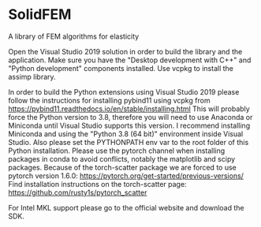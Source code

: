 # SolidFEM
A library of FEM algorithms for elasticity

Open the Visual Studio 2019 solution in order to build the library and the application. Make sure you have the "Desktop development with C++" and "Python development" components installed. Use vcpkg to install the assimp library.

In order to build the Python extensions using Visual Studio 2019 please follow the instructions for installing pybind11 using vcpkg from https://pybind11.readthedocs.io/en/stable/installing.html
This will probably force the Python version to 3.8, therefore you will need to use Anaconda or Miniconda until Visual Studio supports this version.
I recommend installing Miniconda and using the "Python 3.8 (64 bit)" environment inside Visual Studio. Also please set the PYTHONPATH env var to the root folder of this Python installation.
Please use the pytorch channel when installing packages in conda to avoid conflicts, notably the matplotlib and scipy packages.
Because of the torch-scatter package we are forced to use pytorch version 1.6.0: https://pytorch.org/get-started/previous-versions/
Find installation instructions on the torch-scatter page: https://github.com/rusty1s/pytorch_scatter

For Intel MKL support please go to the official website and download the SDK.
